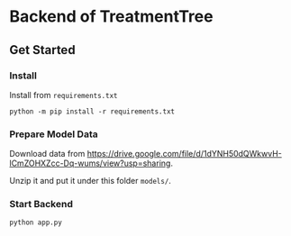 # Backend of TreatmentTree

## Get Started

### Install

   Install from `requirements.txt`
   ```
   python -m pip install -r requirements.txt
   ```

### Prepare Model Data

Download data from https://drive.google.com/file/d/1dYNH50dQWkwvH-lCmZOHXZcc-Dq-wums/view?usp=sharing.

Unzip it and put it under this folder `models/`.

### Start Backend

```
python app.py
```
